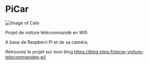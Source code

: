 # PiCar

![Image of Calo](https://blog.jolos.fr/wp-content/uploads/2014/09/Projet-PiCar-6.jpg)

Projet de voiture télécommandé en Wifi.

A base de Raspberri Pi et de sa caméra.

Retrouvez le projet sur mon blog
https://blog.jolos.fr/picar-voiture-telecommandee-pi/
